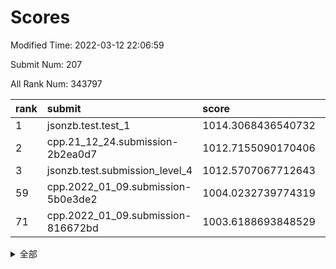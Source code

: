 # Scores

Modified Time: 2022-03-12 22:06:59

Submit Num: 207

All Rank Num: 343797

| rank |               submit               |       score        |       sigma        | pk_num |
| :--- | :--------------------------------- | :----------------- | :----------------- | :----- |
| 1    | jsonzb.test.test_1                 | 1014.3068436540732 | 0.8598965330405188 | 6644   |
| 2    | cpp.21_12_24.submission-2b2ea0d7   | 1012.7155090170406 | 0.788827467563495  | 6644   |
| 3    | jsonzb.test.submission_level_4     | 1012.5707067712643 | 0.7973446076595745 | 6642   |
| 59   | cpp.2022_01_09.submission-5b0e3de2 | 1004.0232739774319 | 0.7162265226709112 | 6638   |
| 71   | cpp.2022_01_09.submission-816672bd | 1003.6188693848529 | 0.7199940766191081 | 6642   |


<details>
<summary>全部</summary>

| rank |                 submit                 |       score        |       sigma        | pk_num |
| :--- | :------------------------------------- | :----------------- | :----------------- | :----- |
| 1    | jsonzb.test.test_1                     | 1014.3068436540732 | 0.8598965330405188 | 6644   |
| 2    | cpp.21_12_24.submission-2b2ea0d7       | 1012.7155090170406 | 0.788827467563495  | 6644   |
| 3    | jsonzb.test.submission_level_4         | 1012.5707067712643 | 0.7973446076595745 | 6642   |
| 4    | gobigger.level_3.submission_level_3_27 | 1011.5290077844077 | 0.7762811369716794 | 6641   |
| 5    | gobigger.level_3.submission_level_3_42 | 1011.1793483625968 | 0.7943224347783178 | 6644   |
| 6    | gobigger.level_3.submission_level_3_15 | 1011.1511790479716 | 0.7678403642939963 | 6645   |
| 7    | gobigger.level_3.submission_level_3_10 | 1011.1458086472123 | 0.7772728183165173 | 6644   |
| 8    | gobigger.level_3.submission_level_3_21 | 1011.0223486284879 | 0.7807104025560399 | 6646   |
| 9    | gobigger.level_3.submission_level_3_16 | 1010.965953453904  | 0.7713650083873331 | 6645   |
| 10   | gobigger.level_3.submission_level_3_9  | 1010.9166216526147 | 0.7580164446638437 | 6645   |
| 11   | gobigger.level_3.submission_level_3_36 | 1010.8600324468605 | 0.7660284506427387 | 6646   |
| 12   | gobigger.level_3.submission_level_3_5  | 1010.7124400843642 | 0.7774645081780657 | 6647   |
| 13   | gobigger.level_3.submission_level_3_3  | 1010.6967357979687 | 0.7839141013380524 | 6640   |
| 14   | gobigger.level_3.submission_level_3_20 | 1010.6933733895601 | 0.7575903736197267 | 6640   |
| 15   | gobigger.level_3.submission_level_3_23 | 1010.6006172278699 | 0.7699157726523367 | 6637   |
| 16   | gobigger.level_3.submission_level_3_19 | 1010.5994572608265 | 0.7847862436353812 | 6648   |
| 17   | gobigger.level_3.submission_level_3_14 | 1010.478894642659  | 0.771552545986152  | 6639   |
| 18   | gobigger.level_3.submission_level_3_48 | 1010.4558134057123 | 0.7531746245093999 | 6641   |
| 19   | gobigger.level_3.submission_level_3_30 | 1010.4016779708633 | 0.7709327623710417 | 6640   |
| 20   | gobigger.level_3.submission_level_3_4  | 1010.3923333128706 | 0.7512292308272236 | 6643   |
| 21   | gobigger.level_3.submission_level_3_18 | 1010.3243491947908 | 0.778818958548632  | 6645   |
| 22   | gobigger.level_3.submission_level_3_34 | 1010.1842861409806 | 0.7777901025889277 | 6644   |
| 23   | gobigger.level_3.submission_level_3_41 | 1010.1296746542939 | 0.7596742364120489 | 6643   |
| 24   | gobigger.level_3.submission_level_3_32 | 1010.0672497790989 | 0.773969513521943  | 6642   |
| 25   | gobigger.level_3.submission_level_3_35 | 1009.9727502690255 | 0.739163702247835  | 6643   |
| 26   | gobigger.level_3.submission_level_3_7  | 1009.873261097874  | 0.7529343935204591 | 6639   |
| 27   | gobigger.level_3.submission_level_3_47 | 1009.8261109579155 | 0.7496477794403258 | 6644   |
| 28   | gobigger.level_3.submission_level_3_2  | 1009.8182918682292 | 0.7324118259161835 | 6639   |
| 29   | gobigger.level_3.submission_level_3_13 | 1009.788833211684  | 0.7503339505260406 | 6641   |
| 30   | gobigger.level_3.submission_level_3_28 | 1009.7774351107876 | 0.7573929113862597 | 6647   |
| 31   | gobigger.level_3.submission_level_3_6  | 1009.6454654698965 | 0.7487064477800751 | 6645   |
| 32   | gobigger.level_3.submission_level_3_26 | 1009.6363664504313 | 0.7443504621114798 | 6646   |
| 33   | gobigger.level_3.submission_level_3_25 | 1009.5737913758244 | 0.7729645488793314 | 6638   |
| 34   | gobigger.level_3.submission_level_3_29 | 1009.5507710667993 | 0.7625524985554135 | 6641   |
| 35   | gobigger.level_3.submission_level_3_12 | 1009.5494140372175 | 0.7514442942844903 | 6641   |
| 36   | gobigger.level_3.submission_level_3_11 | 1009.4644552995491 | 0.757552181748237  | 6647   |
| 37   | gobigger.level_3.submission_level_3_38 | 1009.4628821242387 | 0.7538088566441622 | 6644   |
| 38   | gobigger.level_3.submission_level_3_22 | 1009.4578498964637 | 0.7617925144500362 | 6639   |
| 39   | gobigger.level_3.submission_level_3_40 | 1009.4524263372339 | 0.767463626700813  | 6646   |
| 40   | gobigger.level_3.submission_level_3_39 | 1009.4464914230618 | 0.7781701205098459 | 6640   |
| 41   | gobigger.level_3.submission_level_3_43 | 1009.3884375487016 | 0.7471060718540437 | 6642   |
| 42   | gobigger.level_3.submission_level_3_24 | 1009.381408852161  | 0.753554033262384  | 6648   |
| 43   | gobigger.level_3.submission_level_3_8  | 1009.30727448415   | 0.7444563170974576 | 6642   |
| 44   | gobigger.level_3.submission_level_3_0  | 1009.2296584325265 | 0.7582245656491575 | 6646   |
| 45   | gobigger.level_3.submission_level_3_46 | 1009.0698045006156 | 0.7385222029130019 | 6641   |
| 46   | gobigger.level_3.submission_level_3_45 | 1008.979440927904  | 0.7675626925565248 | 6644   |
| 47   | gobigger.level_3.submission_level_3_31 | 1008.8588573957951 | 0.7452378603205945 | 6642   |
| 48   | gobigger.level_3.submission_level_3_1  | 1008.8099019131706 | 0.7438016442622977 | 6646   |
| 49   | gobigger.level_3.submission_level_3_33 | 1008.628105946047  | 0.7566281667443365 | 6644   |
| 50   | gobigger.level_3.submission_level_3_49 | 1008.567969001046  | 0.7589318873418552 | 6641   |
| 51   | gobigger.level_3.submission_level_3_37 | 1008.4576613829685 | 0.7558983466108354 | 6644   |
| 52   | gobigger.level_3.submission_level_3_44 | 1008.4558407766137 | 0.7361063176531853 | 6643   |
| 53   | gobigger.level_3.submission_level_3_17 | 1008.2985012897323 | 0.7704681308223332 | 6644   |
| 54   | gobigger.level_1.submission_level_1_49 | 1004.7562769162333 | 0.7134848834899306 | 6641   |
| 55   | gobigger.level_1.submission_level_1_1  | 1004.6137741701733 | 0.7130509036072509 | 6639   |
| 56   | gobigger.level_1.submission_level_1_6  | 1004.3207918788117 | 0.7312617136821843 | 6643   |
| 57   | gobigger.level_1.submission_level_1_42 | 1004.1174060971906 | 0.7234219239452291 | 6640   |
| 58   | gobigger.level_1.submission_level_1_26 | 1004.0731616916074 | 0.7205293407198445 | 6638   |
| 59   | cpp.2022_01_09.submission-5b0e3de2     | 1004.0232739774319 | 0.7162265226709112 | 6638   |
| 60   | gobigger.level_1.submission_level_1_0  | 1003.9948330971268 | 0.7205531466464369 | 6647   |
| 61   | gobigger.level_1.submission_level_1_36 | 1003.9832773771991 | 0.7204319392690929 | 6643   |
| 62   | gobigger.level_1.submission_level_1_46 | 1003.8655473689461 | 0.7137385689203734 | 6639   |
| 63   | gobigger.level_1.submission_level_1_18 | 1003.7879645489099 | 0.715417827964748  | 6643   |
| 64   | gobigger.level_1.submission_level_1_21 | 1003.7315696179659 | 0.7169523957076991 | 6643   |
| 65   | gobigger.level_1.submission_level_1_29 | 1003.7204710119826 | 0.7163734111234273 | 6643   |
| 66   | gobigger.level_1.submission_level_1_45 | 1003.7059525750605 | 0.7205532868919895 | 6639   |
| 67   | gobigger.level_1.submission_level_1_30 | 1003.69121773542   | 0.7313648180385726 | 6646   |
| 68   | gobigger.level_1.submission_level_1_31 | 1003.683960421058  | 0.7181650488874685 | 6644   |
| 69   | gobigger.level_1.submission_level_1_37 | 1003.6821776585325 | 0.7187026138508833 | 6644   |
| 70   | gobigger.level_1.submission_level_1_13 | 1003.6531779980993 | 0.7165190694605816 | 6642   |
| 71   | cpp.2022_01_09.submission-816672bd     | 1003.6188693848529 | 0.7199940766191081 | 6642   |
| 72   | gobigger.level_1.submission_level_1_44 | 1003.6144547168306 | 0.7170787830600691 | 6640   |
| 73   | gobigger.level_1.submission_level_1_38 | 1003.5643453453332 | 0.7141781536484912 | 6646   |
| 74   | gobigger.level_1.submission_level_1_33 | 1003.5505853403957 | 0.7148898508994546 | 6645   |
| 75   | gobigger.level_1.submission_level_1_11 | 1003.5462314427649 | 0.7096824921789051 | 6650   |
| 76   | gobigger.level_1.submission_level_1_15 | 1003.5368518003409 | 0.7138103415219134 | 6644   |
| 77   | gobigger.level_1.submission_level_1_32 | 1003.5347024834406 | 0.7237643689598203 | 6644   |
| 78   | gobigger.level_1.submission_level_1_16 | 1003.5271131629044 | 0.7190504643103005 | 6641   |
| 79   | gobigger.level_1.submission_level_1_39 | 1003.5086645960827 | 0.7134176541397931 | 6645   |
| 80   | gobigger.level_1.submission_level_1_48 | 1003.4177433756035 | 0.7175794550489645 | 6648   |
| 81   | gobigger.level_1.submission_level_1_9  | 1003.3490775000458 | 0.7116981895513468 | 6640   |
| 82   | gobigger.level_1.submission_level_1_12 | 1003.267117584252  | 0.7202167496903346 | 6647   |
| 83   | gobigger.level_1.submission_level_1_7  | 1003.2501380648155 | 0.707441778155109  | 6643   |
| 84   | gobigger.level_1.submission_level_1_40 | 1003.2277558324643 | 0.7175466763918154 | 6642   |
| 85   | gobigger.level_1.submission_level_1_41 | 1003.1576938100816 | 0.7121251616913993 | 6643   |
| 86   | gobigger.level_1.submission_level_1_35 | 1003.1566361770069 | 0.701908505856915  | 6644   |
| 87   | gobigger.level_1.submission_level_1_22 | 1003.1541783525544 | 0.7031041580016277 | 6640   |
| 88   | gobigger.level_1.submission_level_1_14 | 1003.0823454021518 | 0.7207391479442078 | 6637   |
| 89   | gobigger.level_1.submission_level_1_34 | 1003.08120296856   | 0.7106453334847309 | 6640   |
| 90   | gobigger.level_1.submission_level_1_2  | 1003.0616175538033 | 0.71862295782068   | 6646   |
| 91   | gobigger.level_1.submission_level_1_10 | 1003.0322737185509 | 0.7142397663371249 | 6646   |
| 92   | gobigger.level_1.submission_level_1_3  | 1002.9479004383672 | 0.7161362056080699 | 6643   |
| 93   | gobigger.level_1.submission_level_1_4  | 1002.8122833301279 | 0.7088592104468652 | 6645   |
| 94   | gobigger.level_1.submission_level_1_28 | 1002.7413348739673 | 0.7019295552965682 | 6644   |
| 95   | gobigger.level_1.submission_level_1_24 | 1002.6671048888929 | 0.7165592222381837 | 6649   |
| 96   | gobigger.level_1.submission_level_1_17 | 1002.6499881022357 | 0.7029219988112646 | 6640   |
| 97   | gobigger.level_1.submission_level_1_27 | 1002.6403427409302 | 0.7030859765956345 | 6644   |
| 98   | gobigger.level_1.submission_level_1_47 | 1002.6217466875061 | 0.7231732704404632 | 6645   |
| 99   | gobigger.level_1.submission_level_1_23 | 1002.6205679378177 | 0.7006036155468494 | 6643   |
| 100  | gobigger.level_1.submission_level_1_25 | 1002.58459723345   | 0.7289517020888834 | 6643   |
| 101  | gobigger.level_1.submission_level_1_43 | 1002.5509194489068 | 0.721335462471345  | 6648   |
| 102  | gobigger.level_1.submission_level_1_8  | 1002.438337411995  | 0.710168088541894  | 6646   |
| 103  | gobigger.level_1.submission_level_1_19 | 1002.4217762740924 | 0.7004774706772344 | 6643   |
| 104  | gobigger.level_1.submission_level_1_20 | 1002.3301650489196 | 0.7089594047216882 | 6638   |
| 105  | gobigger.level_1.submission_level_1_5  | 1001.9788521043349 | 0.7176034536317639 | 6643   |
| 106  | gobigger.random.submission_random_10   | 998.2105575803544  | 0.6966491332190319 | 6642   |
| 107  | gobigger.random.submission_random_35   | 997.0922089885267  | 0.7080319887876205 | 6646   |
| 108  | gobigger.random.submission_random_17   | 996.9705296362617  | 0.6983749370573885 | 6645   |
| 109  | gobigger.random.submission_random_45   | 996.9047425511393  | 0.7016250258996034 | 6644   |
| 110  | gobigger.random.submission_random_18   | 996.7574970966841  | 0.706665770979385  | 6641   |
| 111  | gobigger.random.submission_random_11   | 996.7555728876828  | 0.70637308021519   | 6642   |
| 112  | gobigger.random.submission_random_15   | 996.7229288286806  | 0.7084894547468655 | 6647   |
| 113  | gobigger.random.submission_random_39   | 996.6600060162685  | 0.7063903480755503 | 6648   |
| 114  | gobigger.random.submission_random_44   | 996.6561651181336  | 0.711009941988194  | 6641   |
| 115  | gobigger.random.submission_random_41   | 996.5660955764862  | 0.724852573188487  | 6635   |
| 116  | gobigger.random.submission_random_20   | 996.5544174842183  | 0.703479603856143  | 6647   |
| 117  | gobigger.random.submission_random_7    | 996.5193304261153  | 0.7006796183225832 | 6641   |
| 118  | gobigger.random.submission_random_43   | 996.4676015314442  | 0.7187722326251235 | 6646   |
| 119  | gobigger.random.submission_random_21   | 996.4032741667969  | 0.7113084610310327 | 6643   |
| 120  | gobigger.random.submission_random_47   | 996.3434269499543  | 0.7143034471290296 | 6641   |
| 121  | gobigger.random.submission_random_6    | 996.2785497282855  | 0.7225964769596083 | 6644   |
| 122  | gobigger.random.submission_random_16   | 996.2521606112124  | 0.7120028230501307 | 6639   |
| 123  | gobigger.random.submission_random_9    | 996.2206561775039  | 0.7084879249833231 | 6645   |
| 124  | gobigger.random.submission_random_19   | 996.1844015935103  | 0.6965170027274042 | 6639   |
| 125  | gobigger.random.submission_random_30   | 996.1795651260293  | 0.7135591347011475 | 6647   |
| 126  | gobigger.random.submission_random_2    | 996.1567743034738  | 0.7133316090658932 | 6647   |
| 127  | gobigger.random.submission_random_12   | 996.0861490285992  | 0.6997894382199749 | 6645   |
| 128  | gobigger.random.submission_random_31   | 996.0738994837311  | 0.7144487066988615 | 6638   |
| 129  | gobigger.random.submission_random_24   | 996.0382687678562  | 0.7184261032293676 | 6644   |
| 130  | gobigger.random.submission_random_34   | 995.8821997766854  | 0.7100017987248056 | 6640   |
| 131  | gobigger.random.submission_random_40   | 995.8700786573896  | 0.6989818215825322 | 6651   |
| 132  | gobigger.random.submission_random_48   | 995.8649460351038  | 0.7091480062124282 | 6642   |
| 133  | gobigger.random.submission_random_29   | 995.8557174321373  | 0.7093410216514309 | 6648   |
| 134  | gobigger.random.submission_random_32   | 995.8305695902063  | 0.7008666627862823 | 6642   |
| 135  | gobigger.random.submission_random_3    | 995.7905901855681  | 0.7058268858103991 | 6643   |
| 136  | gobigger.random.submission_random_49   | 995.7400956645753  | 0.7293028029148536 | 6649   |
| 137  | gobigger.random.submission_random_13   | 995.6697675794403  | 0.7132201044725976 | 6645   |
| 138  | gobigger.random.submission_random_36   | 995.667857881386   | 0.7178879297264349 | 6642   |
| 139  | gobigger.random.submission_random_26   | 995.6525952140017  | 0.7030284794685385 | 6647   |
| 140  | gobigger.random.submission_random_46   | 995.5854914249261  | 0.7025944439960161 | 6645   |
| 141  | gobigger.random.submission_random_33   | 995.5565788399113  | 0.7166335115045558 | 6638   |
| 142  | gobigger.random.submission_random_42   | 995.5471668237064  | 0.7062158884779236 | 6636   |
| 143  | gobigger.random.submission_random_37   | 995.5446622864614  | 0.7153259748798521 | 6642   |
| 144  | gobigger.random.submission_random_25   | 995.5315967570567  | 0.7048505014484788 | 6640   |
| 145  | gobigger.random.submission_random_14   | 995.5301537299122  | 0.7180061230716095 | 6643   |
| 146  | gobigger.random.submission_random_27   | 995.5064402705264  | 0.7185868383270714 | 6647   |
| 147  | gobigger.random.submission_random_38   | 995.4640250516102  | 0.7082749377701725 | 6645   |
| 148  | gobigger.random.submission_random_5    | 995.3433332409674  | 0.7143971071315519 | 6645   |
| 149  | gobigger.random.submission_random_4    | 995.3349083095686  | 0.7093965634120919 | 6643   |
| 150  | gobigger.random.submission_random_22   | 995.1917075964974  | 0.6994806024487292 | 6643   |
| 151  | gobigger.random.submission_random_28   | 994.9608290961136  | 0.7058910599480929 | 6646   |
| 152  | gobigger.random.submission_random_0    | 994.9091771556347  | 0.7062028666047427 | 6640   |
| 153  | gobigger.random.submission_random_23   | 994.803470896764   | 0.7366531078368744 | 6645   |
| 154  | gobigger.random.submission_random_1    | 994.6932748333975  | 0.7022251616921942 | 6644   |
| 155  | gobigger.random.submission_random_8    | 994.5526059013646  | 0.7099979553990164 | 6643   |
| 156  | gobigger.level_2.submission_level_2_8  | 993.9280823006361  | 0.7451443580244533 | 6643   |
| 157  | gobigger.level_2.submission_level_2_12 | 993.5414923072594  | 0.7182914809935153 | 6645   |
| 158  | gobigger.level_2.submission_level_2_6  | 993.5081183368188  | 0.727856585442219  | 6649   |
| 159  | gobigger.level_2.submission_level_2_38 | 993.4363053934219  | 0.7229358481313498 | 6644   |
| 160  | gobigger.level_2.submission_level_2_9  | 993.330953114438   | 0.7476047452016318 | 6646   |
| 161  | gobigger.level_2.submission_level_2_10 | 993.2309679145563  | 0.7465796294247985 | 6649   |
| 162  | gobigger.level_2.submission_level_2_17 | 993.2273939289098  | 0.7210083598746792 | 6645   |
| 163  | gobigger.level_2.submission_level_2_39 | 993.0853526142049  | 0.7403804240330216 | 6646   |
| 164  | gobigger.level_2.submission_level_2_45 | 993.07734671694    | 0.7301299602618407 | 6645   |
| 165  | gobigger.level_2.submission_level_2_33 | 992.9134820862965  | 0.7417062536350785 | 6641   |
| 166  | gobigger.level_2.submission_level_2_2  | 992.8279361514682  | 0.7512671514951573 | 6649   |
| 167  | gobigger.level_2.submission_level_2_30 | 992.7734825270882  | 0.73755038083246   | 6644   |
| 168  | gobigger.level_2.submission_level_2_4  | 992.7341917794321  | 0.7331927193318828 | 6647   |
| 169  | gobigger.level_2.submission_level_2_47 | 992.703436092641   | 0.7332046011079733 | 6641   |
| 170  | gobigger.level_2.submission_level_2_1  | 992.6759966046347  | 0.7347649241782161 | 6644   |
| 171  | gobigger.level_2.submission_level_2_31 | 992.6699471250673  | 0.7405911344590345 | 6644   |
| 172  | gobigger.level_2.submission_level_2_23 | 992.5677697198139  | 0.7376386496972226 | 6638   |
| 173  | gobigger.level_2.submission_level_2_15 | 992.4295579872021  | 0.7407842587501302 | 6649   |
| 174  | gobigger.level_2.submission_level_2_21 | 992.3995281050712  | 0.7389953911467549 | 6646   |
| 175  | gobigger.level_2.submission_level_2_27 | 992.3477928054618  | 0.7294624176954972 | 6645   |
| 176  | gobigger.level_2.submission_level_2_42 | 992.3004165858521  | 0.7428005360542981 | 6642   |
| 177  | gobigger.level_2.submission_level_2_3  | 992.2784214269411  | 0.7376814048468682 | 6644   |
| 178  | gobigger.level_2.submission_level_2_22 | 992.2476489579082  | 0.7519098235826837 | 6645   |
| 179  | gobigger.level_2.submission_level_2_18 | 992.2466663190738  | 0.7380066077483507 | 6642   |
| 180  | gobigger.level_2.submission_level_2_0  | 992.1730617214355  | 0.7456118556549863 | 6643   |
| 181  | gobigger.level_2.submission_level_2_35 | 992.0944417941103  | 0.7464839501472731 | 6645   |
| 182  | gobigger.level_2.submission_level_2_14 | 992.0855719239181  | 0.7512802433480089 | 6647   |
| 183  | gobigger.level_2.submission_level_2_32 | 992.0612818191408  | 0.7392485135805491 | 6642   |
| 184  | gobigger.level_2.submission_level_2_43 | 992.0493844927856  | 0.7337494035409393 | 6640   |
| 185  | gobigger.level_2.submission_level_2_48 | 991.9844694649786  | 0.7625107875134017 | 6644   |
| 186  | gobigger.level_2.submission_level_2_46 | 991.9581734156124  | 0.7459003951417675 | 6644   |
| 187  | gobigger.level_2.submission_level_2_49 | 991.9436341662332  | 0.7532075038834711 | 6646   |
| 188  | gobigger.level_2.submission_level_2_40 | 991.8831901068592  | 0.7450263476254191 | 6636   |
| 189  | gobigger.level_2.submission_level_2_5  | 991.8088794092345  | 0.7456995600476329 | 6646   |
| 190  | gobigger.level_2.submission_level_2_34 | 991.7508352754061  | 0.7320222408263642 | 6646   |
| 191  | gobigger.level_2.submission_level_2_36 | 991.7490127331067  | 0.7522760158971719 | 6644   |
| 192  | gobigger.level_2.submission_level_2_41 | 991.7103116534676  | 0.7543591134467588 | 6647   |
| 193  | gobigger.level_2.submission_level_2_19 | 991.6993040638783  | 0.7417345024700757 | 6643   |
| 194  | gobigger.level_2.submission_level_2_44 | 991.650905661331   | 0.7477377318388029 | 6647   |
| 195  | gobigger.level_2.submission_level_2_16 | 991.6440641846912  | 0.7642443533055757 | 6640   |
| 196  | gobigger.level_2.submission_level_2_26 | 991.5239558503563  | 0.7357138439330142 | 6647   |
| 197  | gobigger.level_2.submission_level_2_24 | 991.5183756793742  | 0.7431288197286038 | 6644   |
| 198  | gobigger.level_2.submission_level_2_13 | 991.4843870130888  | 0.7555628450776137 | 6645   |
| 199  | gobigger.level_2.submission_level_2_28 | 991.4066987341854  | 0.7565073172486105 | 6645   |
| 200  | gobigger.level_2.submission_level_2_25 | 991.117862802951   | 0.7526884433345868 | 6639   |
| 201  | gobigger.level_2.submission_level_2_7  | 991.1155584406519  | 0.7381674133390965 | 6639   |
| 202  | gobigger.level_2.submission_level_2_29 | 991.0658138051051  | 0.7621857219250289 | 6643   |
| 203  | gobigger.level_2.submission_level_2_11 | 990.9794195352735  | 0.7541599092938455 | 6647   |
| 204  | gobigger.level_2.submission_level_2_37 | 990.7994355068635  | 0.7644647479648228 | 6646   |
| 205  | gobigger.level_2.submission_level_2_20 | 990.5379643315208  | 0.778211251507216  | 6640   |
| 206  | gobigger.none.submission_none_1        | 977.4368051061715  | 1.327319552743357  | 6645   |
| 207  | gobigger.none.submission_none_0        | 976.7303132271344  | 1.4189449547414412 | 6646   |

</details>